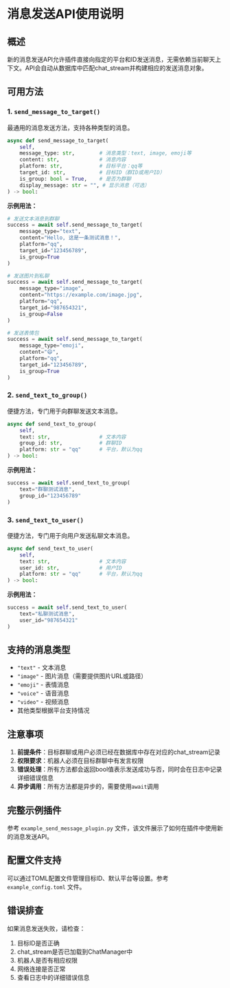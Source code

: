 # 消息发送API使用说明

## 概述

新的消息发送API允许插件直接向指定的平台和ID发送消息，无需依赖当前聊天上下文。API会自动从数据库中匹配chat_stream并构建相应的发送消息对象。

## 可用方法

### 1. `send_message_to_target()`

最通用的消息发送方法，支持各种类型的消息。

```python
async def send_message_to_target(
    self,
    message_type: str,        # 消息类型：text, image, emoji等
    content: str,             # 消息内容
    platform: str,            # 目标平台：qq等
    target_id: str,           # 目标ID（群ID或用户ID）
    is_group: bool = True,    # 是否为群聊
    display_message: str = "", # 显示消息（可选）
) -> bool:
```

**示例用法：**
```python
# 发送文本消息到群聊
success = await self.send_message_to_target(
    message_type="text",
    content="Hello, 这是一条测试消息！",
    platform="qq",
    target_id="123456789",
    is_group=True
)

# 发送图片到私聊
success = await self.send_message_to_target(
    message_type="image", 
    content="https://example.com/image.jpg",
    platform="qq",
    target_id="987654321",
    is_group=False
)

# 发送表情包
success = await self.send_message_to_target(
    message_type="emoji",
    content="😄",
    platform="qq",
    target_id="123456789", 
    is_group=True
)
```

### 2. `send_text_to_group()`

便捷方法，专门用于向群聊发送文本消息。

```python
async def send_text_to_group(
    self,
    text: str,                # 文本内容
    group_id: str,            # 群聊ID
    platform: str = "qq"      # 平台，默认为qq
) -> bool:
```

**示例用法：**
```python
success = await self.send_text_to_group(
    text="群聊测试消息", 
    group_id="123456789"
)
```

### 3. `send_text_to_user()`

便捷方法，专门用于向用户发送私聊文本消息。

```python
async def send_text_to_user(
    self,
    text: str,                # 文本内容  
    user_id: str,             # 用户ID
    platform: str = "qq"      # 平台，默认为qq
) -> bool:
```

**示例用法：**
```python
success = await self.send_text_to_user(
    text="私聊测试消息",
    user_id="987654321"
)
```

## 支持的消息类型

- `"text"` - 文本消息
- `"image"` - 图片消息（需要提供图片URL或路径）
- `"emoji"` - 表情消息
- `"voice"` - 语音消息
- `"video"` - 视频消息
- 其他类型根据平台支持情况

## 注意事项

1. **前提条件**：目标群聊或用户必须已经在数据库中存在对应的chat_stream记录
2. **权限要求**：机器人必须在目标群聊中有发言权限
3. **错误处理**：所有方法都会返回bool值表示发送成功与否，同时会在日志中记录详细错误信息
4. **异步调用**：所有方法都是异步的，需要使用`await`调用

## 完整示例插件

参考 `example_send_message_plugin.py` 文件，该文件展示了如何在插件中使用新的消息发送API。

## 配置文件支持

可以通过TOML配置文件管理目标ID、默认平台等设置。参考 `example_config.toml` 文件。

## 错误排查

如果消息发送失败，请检查：

1. 目标ID是否正确
2. chat_stream是否已加载到ChatManager中
3. 机器人是否有相应权限
4. 网络连接是否正常
5. 查看日志中的详细错误信息 
